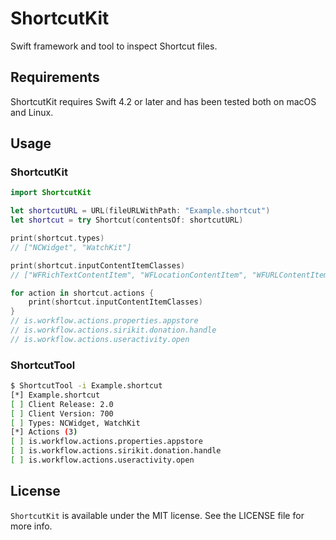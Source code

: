 # ShortcutKit

Swift framework and tool to inspect Shortcut files.

## Requirements

ShortcutKit requires Swift 4.2 or later and has been tested both on macOS and Linux.

## Usage

### ShortcutKit

```swift
import ShortcutKit

let shortcutURL = URL(fileURLWithPath: "Example.shortcut")
let shortcut = try Shortcut(contentsOf: shortcutURL)

print(shortcut.types)
// ["NCWidget", "WatchKit"]

print(shortcut.inputContentItemClasses)
// ["WFRichTextContentItem", "WFLocationContentItem", "WFURLContentItem"]

for action in shortcut.actions {
    print(shortcut.inputContentItemClasses)
}
// is.workflow.actions.properties.appstore
// is.workflow.actions.sirikit.donation.handle
// is.workflow.actions.useractivity.open
```

### ShortcutTool

```bash
$ ShortcutTool -i Example.shortcut 
[*] Example.shortcut
[ ] Client Release: 2.0
[ ] Client Version: 700
[ ] Types: NCWidget, WatchKit
[*] Actions (3)
[ ] is.workflow.actions.properties.appstore
[ ] is.workflow.actions.sirikit.donation.handle
[ ] is.workflow.actions.useractivity.open
```

## License

`ShortcutKit` is available under the MIT license. See the LICENSE file for more info.

